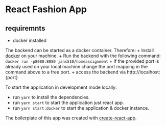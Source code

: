 # React Fashion App

## requiremnts

+ docker installed

The backend can be started as a docker container. Therefore:
    + Install [docker](https://store.docker.com/search?type=edition&offering=community) on your machine.
    + Run the backend with the following command: `docker run -p8080:8080 jans510/homeassignment`
    + If the provided port is already used on your local machine change the port mapping in the command above to a free port.
    + access the backend via http://localhost:{port}

To start the application in development mode locally:

+ run `yarn` to install the dependencies.
+ run `yarn start` to start the application just react app.
+ run `yarn start:docker` to start the application & docker instance.

The boilerplate of this app was created with [create-react-app](https://github.com/facebook/create-react-app).